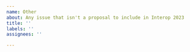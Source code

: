 ```yaml
---
name: Other
about: Any issue that isn't a proposal to include in Interop 2023
title: ''
labels: ''
assignees: ''

---
```



